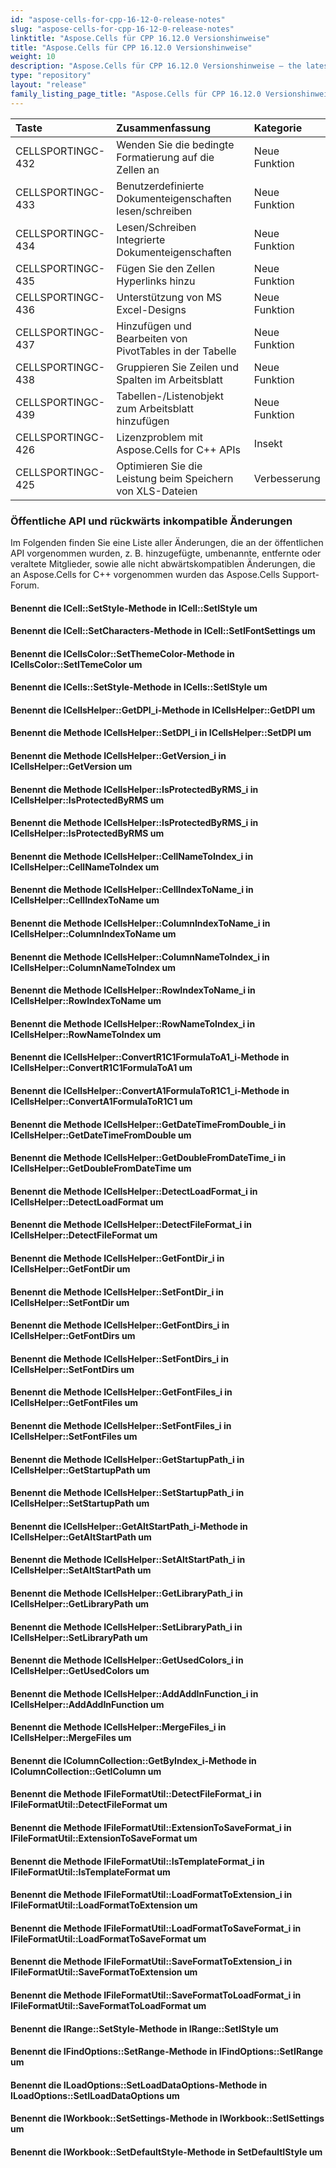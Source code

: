 ```yaml
---
id: "aspose-cells-for-cpp-16-12-0-release-notes"
slug: "aspose-cells-for-cpp-16-12-0-release-notes"
linktitle: "Aspose.Cells für CPP 16.12.0 Versionshinweise"
title: "Aspose.Cells für CPP 16.12.0 Versionshinweise"
weight: 10
description: "Aspose.Cells für CPP 16.12.0 Versionshinweise – the latest updates and fixes."
type: "repository"
layout: "release"
family_listing_page_title: "Aspose.Cells für CPP 16.12.0 Versionshinweise"
---
```

|**Taste**|**Zusammenfassung**|**Kategorie**|
|:- |:- |:- |
|CELLSPORTINGC-432|Wenden Sie die bedingte Formatierung auf die Zellen an|Neue Funktion|
|CELLSPORTINGC-433|Benutzerdefinierte Dokumenteigenschaften lesen/schreiben|Neue Funktion|
|CELLSPORTINGC-434|Lesen/Schreiben Integrierte Dokumenteigenschaften|Neue Funktion|
|CELLSPORTINGC-435|Fügen Sie den Zellen Hyperlinks hinzu|Neue Funktion|
|CELLSPORTINGC-436|Unterstützung von MS Excel-Designs|Neue Funktion|
|CELLSPORTINGC-437|Hinzufügen und Bearbeiten von PivotTables in der Tabelle|Neue Funktion|
|CELLSPORTINGC-438|Gruppieren Sie Zeilen und Spalten im Arbeitsblatt|Neue Funktion|
|CELLSPORTINGC-439|Tabellen-/Listenobjekt zum Arbeitsblatt hinzufügen|Neue Funktion|
|CELLSPORTINGC-426|Lizenzproblem mit Aspose.Cells for C++ APIs|Insekt|
|CELLSPORTINGC-425|Optimieren Sie die Leistung beim Speichern von XLS-Dateien|Verbesserung|
### **Öffentliche API und rückwärts inkompatible Änderungen**
Im Folgenden finden Sie eine Liste aller Änderungen, die an der öffentlichen API vorgenommen wurden, z. B. hinzugefügte, umbenannte, entfernte oder veraltete Mitglieder, sowie alle nicht abwärtskompatiblen Änderungen, die an Aspose.Cells for C++ vorgenommen wurden das Aspose.Cells Support-Forum.
#### **Benennt die ICell::SetStyle-Methode in ICell::SetIStyle um**
#### **Benennt die ICell::SetCharacters-Methode in ICell::SetIFontSettings um**
#### **Benennt die ICellsColor::SetThemeColor-Methode in ICellsColor::SetITemeColor um**
#### **Benennt die ICells::SetStyle-Methode in ICells::SetIStyle um**
#### **Benennt die ICellsHelper::GetDPI_i-Methode in ICellsHelper::GetDPI um**
#### **Benennt die Methode ICellsHelper::SetDPI_i in ICellsHelper::SetDPI um**
#### **Benennt die Methode ICellsHelper::GetVersion_i in ICellsHelper::GetVersion um**
#### **Benennt die Methode ICellsHelper::IsProtectedByRMS_i in ICellsHelper::IsProtectedByRMS um**
#### **Benennt die Methode ICellsHelper::IsProtectedByRMS_i in ICellsHelper::IsProtectedByRMS um**
#### **Benennt die Methode ICellsHelper::CellNameToIndex_i in ICellsHelper::CellNameToIndex um**
#### **Benennt die Methode ICellsHelper::CellIndexToName_i in ICellsHelper::CellIndexToName um**
#### **Benennt die Methode ICellsHelper::ColumnIndexToName_i in ICellsHelper::ColumnIndexToName um**
#### **Benennt die Methode ICellsHelper::ColumnNameToIndex_i in ICellsHelper::ColumnNameToIndex um**
#### **Benennt die Methode ICellsHelper::RowIndexToName_i in ICellsHelper::RowIndexToName um**
#### **Benennt die Methode ICellsHelper::RowNameToIndex_i in ICellsHelper::RowNameToIndex um**
#### **Benennt die ICellsHelper::ConvertR1C1FormulaToA1_i-Methode in ICellsHelper::ConvertR1C1FormulaToA1 um**
#### **Benennt die ICellsHelper::ConvertA1FormulaToR1C1_i-Methode in ICellsHelper::ConvertA1FormulaToR1C1 um**
#### **Benennt die Methode ICellsHelper::GetDateTimeFromDouble_i in ICellsHelper::GetDateTimeFromDouble um**
#### **Benennt die Methode ICellsHelper::GetDoubleFromDateTime_i in ICellsHelper::GetDoubleFromDateTime um**
#### **Benennt die Methode ICellsHelper::DetectLoadFormat_i in ICellsHelper::DetectLoadFormat um**
#### **Benennt die Methode ICellsHelper::DetectFileFormat_i in ICellsHelper::DetectFileFormat um**
#### **Benennt die Methode ICellsHelper::GetFontDir_i in ICellsHelper::GetFontDir um**
#### **Benennt die Methode ICellsHelper::SetFontDir_i in ICellsHelper::SetFontDir um**
#### **Benennt die Methode ICellsHelper::GetFontDirs_i in ICellsHelper::GetFontDirs um**
#### **Benennt die Methode ICellsHelper::SetFontDirs_i in ICellsHelper::SetFontDirs um**
#### **Benennt die Methode ICellsHelper::GetFontFiles_i in ICellsHelper::GetFontFiles um**
#### **Benennt die Methode ICellsHelper::SetFontFiles_i in ICellsHelper::SetFontFiles um**
#### **Benennt die Methode ICellsHelper::GetStartupPath_i in ICellsHelper::GetStartupPath um**
#### **Benennt die Methode ICellsHelper::SetStartupPath_i in ICellsHelper::SetStartupPath um**
#### **Benennt die ICellsHelper::GetAltStartPath_i-Methode in ICellsHelper::GetAltStartPath um**
#### **Benennt die Methode ICellsHelper::SetAltStartPath_i in ICellsHelper::SetAltStartPath um**
#### **Benennt die Methode ICellsHelper::GetLibraryPath_i in ICellsHelper::GetLibraryPath um**
#### **Benennt die Methode ICellsHelper::SetLibraryPath_i in ICellsHelper::SetLibraryPath um**
#### **Benennt die Methode ICellsHelper::GetUsedColors_i in ICellsHelper::GetUsedColors um**
#### **Benennt die Methode ICellsHelper::AddAddInFunction_i in ICellsHelper::AddAddInFunction um**
#### **Benennt die Methode ICellsHelper::MergeFiles_i in ICellsHelper::MergeFiles um**
#### **Benennt die IColumnCollection::GetByIndex_i-Methode in IColumnCollection::GetIColumn um**
#### **Benennt die Methode IFileFormatUtil::DetectFileFormat_i in IFileFormatUtil::DetectFileFormat um**
#### **Benennt die Methode IFileFormatUtil::ExtensionToSaveFormat_i in IFileFormatUtil::ExtensionToSaveFormat um**
#### **Benennt die Methode IFileFormatUtil::IsTemplateFormat_i in IFileFormatUtil::IsTemplateFormat um**
#### **Benennt die Methode IFileFormatUtil::LoadFormatToExtension_i in IFileFormatUtil::LoadFormatToExtension um**
#### **Benennt die Methode IFileFormatUtil::LoadFormatToSaveFormat_i in IFileFormatUtil::LoadFormatToSaveFormat um**
#### **Benennt die Methode IFileFormatUtil::SaveFormatToExtension_i in IFileFormatUtil::SaveFormatToExtension um**
#### **Benennt die Methode IFileFormatUtil::SaveFormatToLoadFormat_i in IFileFormatUtil::SaveFormatToLoadFormat um**
#### **Benennt die IRange::SetStyle-Methode in IRange::SetIStyle um**
#### **Benennt die IFindOptions::SetRange-Methode in IFindOptions::SetIRange um**
#### **Benennt die ILoadOptions::SetLoadDataOptions-Methode in ILoadOptions::SetILoadDataOptions um**
#### **Benennt die IWorkbook::SetSettings-Methode in IWorkbook::SetISettings um**
#### **Benennt die IWorkbook::SetDefaultStyle-Methode in SetDefaultIStyle um**
